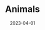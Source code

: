 ---
date: 2023-04-01
featured_image: DSCF3935.jpeg
title: Animals
description:  Mostly cats
menus: "main"
weight: 2
featured: false
sort_by: Name
sort_order: desc
---
